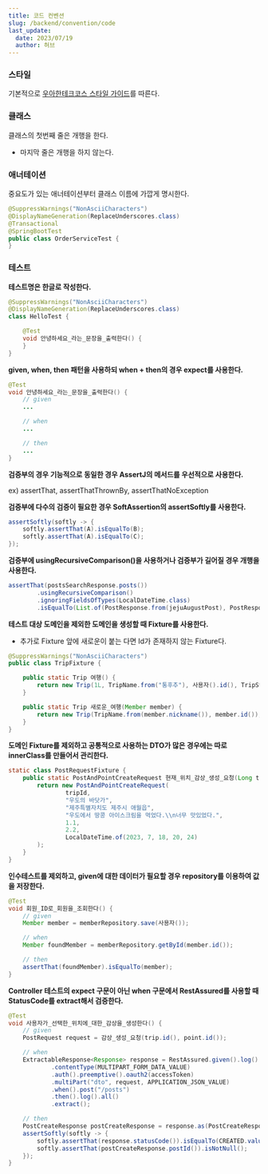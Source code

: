 ```yaml
---
title: 코드 컨벤션
slug: /backend/convention/code
last_update:
  date: 2023/07/19
  author: 허브
---
```


### 스타일

기본적으로 [우아한테크코스 스타일 가이드](https://github.com/woowacourse/woowacourse-docs/tree/main/styleguide/java)를 따른다.

### 클래스

클래스의 첫번째 줄은 개행을 한다.

- 마지막 줄은 개행을 하지 않는다.

### 애너테이션

중요도가 있는 애너테이션부터 클래스 이름에 가깝게 명시한다.

```java
@SuppressWarnings("NonAsciiCharacters")
@DisplayNameGeneration(ReplaceUnderscores.class)
@Transactional
@SpringBootTest
public class OrderServiceTest {
}
```

### 테스트

**테스트명은 한글로 작성한다.**

```java
@SuppressWarnings("NonAsciiCharacters")
@DisplayNameGeneration(ReplaceUnderscores.class)
class HelloTest {

    @Test
    void 안녕하세요_라는_문장을_출력한다() {
    }
}
```

**given, when, then 패턴을 사용하되 when + then의 경우 expect를 사용한다.**

```java
@Test
void 안녕하세요_라는_문장을_출력한다() {
    // given
    ...

    // when
    ...

    // then
    ...
}
```

**검증부의 경우 기능적으로 동일한 경우 AssertJ의 메서드를 우선적으로 사용한다.**

ex) assertThat, assertThatThrownBy, assertThatNoException

**검증부에 다수의 검증이 필요한 경우 SoftAssertion의 assertSoftly를 사용한다.**

```java
assertSoftly(softly -> {
    softly.assertThat(A).isEqualTo(B);
    softly.assertThat(A).isEqualTo(C);
});
```

**검증부에 usingRecursiveComparison()을 사용하거나 검증부가 길어질 경우 개행을 사용한다.**

```java
assertThat(postsSearchResponse.posts())
        .usingRecursiveComparison()
        .ignoringFieldsOfTypes(LocalDateTime.class)
        .isEqualTo(List.of(PostResponse.from(jejuAugustPost), PostResponse.from(jejuJulyPost)));
```

**테스트 대상 도메인을 제외한 도메인을 생성할 때 Fixture를 사용한다.**

- 추가로 Fixture 앞에 새로운이 붙는 다면 Id가 존재하지 않는 Fixture다.

```java
@SuppressWarnings("NonAsciiCharacters")
public class TripFixture {

    public static Trip 여행() {
        return new Trip(1L, TripName.from("통후추"), 사용자().id(), TripStatus.ONGOING, "", "");
    }

    public static Trip 새로운_여행(Member member) {
        return new Trip(TripName.from(member.nickname()), member.id());
    }
}
```

**도메인 Fixture를 제외하고 공통적으로 사용하는 DTO가 많은 경우에는 따로 innerClass를 만들어서 관리한다.**

```java
static class PostRequestFixture {
    public static PostAndPointCreateRequest 현재_위치_감상_생성_요청(Long tripId) {
        return new PostAndPointCreateRequest(
                tripId,
                "우도의 바닷가",
                "제주특별자치도 제주시 애월읍",
                "우도에서 땅콩 아이스크림을 먹었다.\\n너무 맛있었다.",
                1.1,
                2.2,
                LocalDateTime.of(2023, 7, 18, 20, 24)
        );
    }
}
```

**인수테스트를 제외하고, given에 대한 데이터가 필요할 경우 repository를 이용하여 값을 저장한다.**

```java
@Test
void 회원_ID로_회원을_조회한다() {
    // given
    Member member = memberRepository.save(사용자());

    // when
    Member foundMember = memberRepository.getById(member.id());

    // then
    assertThat(foundMember).isEqualTo(member);
}
```

**Controller 테스트의 expect 구문이 아닌 when 구문에서 RestAssured를 사용할 때 StatusCode를 extract해서 검증한다.**

```java
@Test
void 사용자가_선택한_위치에_대한_감상을_생성한다() {
    // given
    PostRequest request = 감상_생성_요청(trip.id(), point.id());

    // when
    ExtractableResponse<Response> response = RestAssured.given().log().all()
            .contentType(MULTIPART_FORM_DATA_VALUE)
            .auth().preemptive().oauth2(accessToken)
            .multiPart("dto", request, APPLICATION_JSON_VALUE)
            .when().post("/posts")
            .then().log().all()
            .extract();

    // then
    PostCreateResponse postCreateResponse = response.as(PostCreateResponse.class);
    assertSoftly(softly -> {
        softly.assertThat(response.statusCode()).isEqualTo(CREATED.value());
        softly.assertThat(postCreateResponse.postId()).isNotNull();
    });
}
```